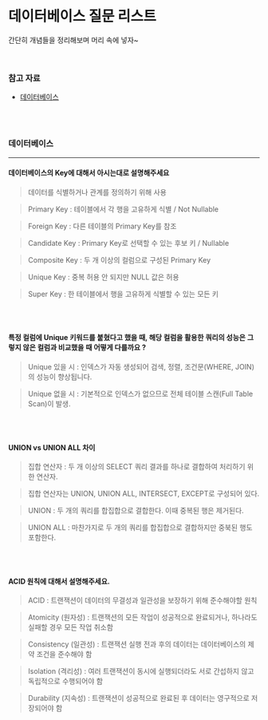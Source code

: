 # 데이터베이스 질문 리스트

간단히 개념들을 정리해보며 머리 속에 넣자~

<br>

### 참고 자료
- [데이터베이스](<https://github.com/kim6394/Dev_BasicKnowledge/blob/master/Interview/Interview List.md#데이터베이스>)

<br>

<br>

### 데이터베이스

---

####  데이터베이스의 Key에 대해서 아시는대로 설명해주세요
>  데이터를 식별하거나 관계를 정의하기 위해 사용

> Primary Key : 테이블에서 각 행을 고유하게 식별 / Not Nullable
 
> Foreign Key : 다른 테이블의 Primary Key를 참조
 
> Candidate Key : Primary Key로 선택할 수 있는 후보 키 / Nullable
 
> Composite Key : 두 개 이상의 컬럼으로 구성된 Primary Key

> Unique Key : 중복 허용 안 되지만 NULL 값은 허용
 
> Super Key : 한 테이블에서 행을 고유하게 식별할 수 있는 모든 키

<br/><br/>

#### 특정 컬럼에 Unique 키워드를 붙혔다고 했을 때, 해당 컬럼을 활용한 쿼리의 성능은 그렇지 않은 컬럼과 비교했을 때 어떻게 다를까요 ?
> Unique 있을 시  : 인덱스가 자동 생성되어 검색, 정렬, 조건문(WHERE, JOIN)의 성능이 향상됩니다.
 
> Unique 없을 시 : 기본적으로 인덱스가 없으므로 전체 테이블 스캔(Full Table Scan)이 발생.

<br/><br/>

#### UNION vs UNION ALL 차이
> 집합 연산자 : 두 개 이상의 SELECT 쿼리 결과를 하나로 결합하여 처리하기 위한 연산자.
 
> 집합 연산자는 UNION, UNION ALL, INTERSECT, EXCEPT로 구성되어 있다.

> UNION : 두 개의 쿼리를 합집합으로 결합한다. 이때 중복된 행은 제거된다.
 
> UNION ALL : 마찬가지로 두 개의 쿼리를 합집합으로 결합하지만 중북된 행도 포함한다.

<br/><br/>

#### ACID 원칙에 대해서 설명해주세요.
> ACID : 트랜잭션이 데이터의 무결성과 일관성을 보장하기 위해 준수해야할 원칙
 
> Atomicity (원자성) : 트랜잭션의 모든 작업이 성공적으로 완료되거나, 하나라도 실패할 경우 모든 작업 취소함
 
> Consistency (일관성) : 트랜잭션 실행 전과 후의 데이터는 데이터베이스의 제약 조건을 준수해야 함

> Isolation (격리성) : 여러 트랜잭션이 동시에 실행되더라도 서로 간섭하지 않고 독립적으로 수행되어야 함

> Durability (지속성) : 트랜잭션이 성공적으로 완료된 후 데이터는 영구적으로 저장되어야 함

<br/><br/>



